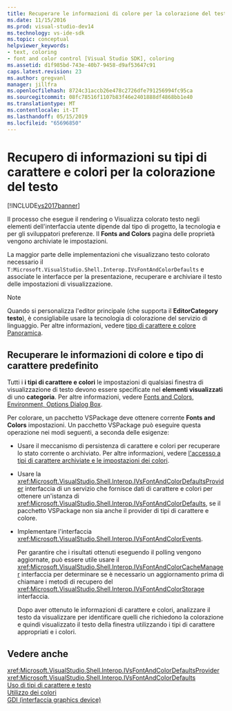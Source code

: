 ```yaml
---
title: Recuperare le informazioni di colore per la colorazione del testo e carattere | Microsoft Docs
ms.date: 11/15/2016
ms.prod: visual-studio-dev14
ms.technology: vs-ide-sdk
ms.topic: conceptual
helpviewer_keywords:
- text, coloring
- font and color control [Visual Studio SDK], coloring
ms.assetid: d1f985bd-743e-40b7-9458-d9af53647c91
caps.latest.revision: 23
ms.author: gregvanl
manager: jillfra
ms.openlocfilehash: 8724c31accb26e478c2726dfe791256994fc95ca
ms.sourcegitcommit: 08fc78516f1107b83f46e2401888df4868bb1e40
ms.translationtype: MT
ms.contentlocale: it-IT
ms.lasthandoff: 05/15/2019
ms.locfileid: "65696850"
---
```

# <a name="getting-font-and-color-information-for-text-colorization"></a>Recupero di informazioni su tipi di carattere e colori per la colorazione del testo
[!INCLUDE[vs2017banner](../includes/vs2017banner.md)]

Il processo che esegue il rendering o Visualizza colorato testo negli elementi dell'interfaccia utente dipende dal tipo di progetto, la tecnologia e per gli sviluppatori preferenze. Il **Fonts and Colors** pagina delle proprietà vengono archiviate le impostazioni.  
  
 La maggior parte delle implementazioni che visualizzano testo colorato necessario il `T:Microsoft.VisualStudio.Shell.Interop.IVsFontAndColorDefaults` e associate le interfacce per la presentazione, recuperare e archiviare il testo delle impostazioni di visualizzazione.  
  
> [!NOTE]
> Quando si personalizza l'editor principale (che supporta il **EditorCategory testo**), è consigliabile usare la tecnologia di colorazione del servizio di linguaggio. Per altre informazioni, vedere [tipo di carattere e colore Panoramica](../extensibility/font-and-color-overview.md).  
  
## <a name="getting-default-font-and-color-information"></a>Recuperare le informazioni di colore e tipo di carattere predefinito  
 Tutti i **i tipi di carattere e colori** le impostazioni di qualsiasi finestra di visualizzazione di testo devono essere specificate nel **elementi visualizzati** di uno **categoria**. Per altre informazioni, vedere [Fonts and Colors, Environment, Options Dialog Box](../ide/reference/fonts-and-colors-environment-options-dialog-box.md).  
  
 Per colorare, un pacchetto VSPackage deve ottenere corrente **Fonts and Colors** impostazioni. Un pacchetto VSPackage può eseguire questa operazione nei modi seguenti, a seconda delle esigenze:  
  
- Usare il meccanismo di persistenza di carattere e colori per recuperare lo stato corrente o archiviato. Per altre informazioni, vedere [l'accesso a tipi di carattere archiviate e le impostazioni dei colori](../extensibility/accessing-stored-font-and-color-settings.md).  
  
- Usare la <xref:Microsoft.VisualStudio.Shell.Interop.IVsFontAndColorDefaultsProvider> interfaccia di un servizio che fornisce dati di carattere e colori per ottenere un'istanza di <xref:Microsoft.VisualStudio.Shell.Interop.IVsFontAndColorDefaults>, se il pacchetto VSPackage non sia anche il provider di tipi di carattere e colore.  
  
- Implementare l'interfaccia <xref:Microsoft.VisualStudio.Shell.Interop.IVsFontAndColorEvents>.  
  
  Per garantire che i risultati ottenuti eseguendo il polling vengono aggiornate, può essere utile usare il <xref:Microsoft.VisualStudio.Shell.Interop.IVsFontAndColorCacheManager> interfaccia per determinare se è necessario un aggiornamento prima di chiamare i metodi di recupero del <xref:Microsoft.VisualStudio.Shell.Interop.IVsFontAndColorStorage> interfaccia.  
  
  Dopo aver ottenuto le informazioni di carattere e colori, analizzare il testo da visualizzare per identificare quelli che richiedono la colorazione e quindi visualizzato il testo della finestra utilizzando i tipi di carattere appropriati e i colori.  
  
## <a name="see-also"></a>Vedere anche  
 <xref:Microsoft.VisualStudio.Shell.Interop.IVsFontAndColorDefaultsProvider>   
 <xref:Microsoft.VisualStudio.Shell.Interop.IVsFontAndColorDefaults>   
 [Uso di tipi di carattere e testo](https://msdn.microsoft.com/library/d43640f3-da94-4df2-a29d-a9d021a1c069)   
 [Utilizzo dei colori](https://msdn.microsoft.com/library/d34ff96f-241d-494f-abdd-13811ada8cd3)   
 [GDI (interfaccia graphics device)](https://msdn.microsoft.com/7e1d4540-bb2e-4257-8eee-eee376acba83)
